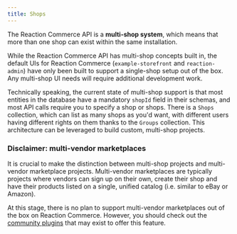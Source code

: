 ```yaml
---
title: Shops
---
```


The Reaction Commerce API is a **multi-shop system**, which means that more than one shop can exist within the same installation.

While the Reaction Commerce API has multi-shop concepts built in, the default UIs for Reaction Commerce (`example-storefront` and `reaction-admin`) have only been built to support a single-shop setup out of the box. Any multi-shop UI needs will require additional development work.

Technically speaking, the current state of multi-shop support is that most entities in the database have a mandatory `shopId` field in their schemas, and most API calls require you to specify a shop or shops. There is a `Shops` collection, which can list as many shops as you'd want, with different users having different rights on them thanks to the `Groups` collection. This architecture can be leveraged to build custom, multi-shop projects.

### Disclaimer: multi-vendor marketplaces

It is crucial to make the distinction between multi-shop projects and multi-vendor marketplace projects. Multi-vendor marketplaces are typically projects where vendors can sign up on their own, create their shop and have their products listed on a single, unified catalog (i.e. similar to eBay or Amazon).

At this stage, there is no plan to support multi-vendor marketplaces out of the box on Reaction Commerce. However, you should check out the [community plugins](community-resources.md) that may exist to offer this feature.

